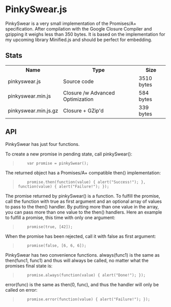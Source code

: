 PinkySwear.js
==============

PinkySwear is a very small implementation of the Promises/A+ specification. After compilation with the
Google Closure Compiler and gzipping it weighs less than 350 bytes. It is based on the implementation for 
my upcoming library Minified.js and should be perfect for embedding.
 
 
## Stats ##

<table>
<tr><th>Name</th><th>Type</th><th>Size</th></tr>
<tr><td>pinkyswear.js</td><td>Source code</td><td>3510 bytes</td></tr>
<tr><td>pinkyswear.min.js</td><td>Closure /w Advanced Optimization</td><td>584 bytes</td></tr>
<tr><td>pinkyswear.min.js.gz</td><td>Closure + GZip'd</td><td>339 bytes</td></tr>
</table>
 
 
## API ##
 
PinkySwear has just four functions.

To create a new promise in pending state, call pinkySwear():
>         var promise = pinkySwear();
 
The returned object has a Promises/A+ compatible then() implementation:
>         promise.then(function(value) { alert("Success!"); }, function(value) { alert("Failure!"); });
 
The promise returned by pinkySwear() is a function. To fulfill the promise, call the function with true as first argument and
an optional array of values to pass to the then() handler. By putting more than one value in the array, you can pass more than one
value to the then() handlers. Here an example to fulfill a promise, this time with only one argument: 
>         promise(true, [42]);
 
When the promise has been rejected, call it with false as first argument:
>         promise(false, [6, 6, 6]);
 
PinkySwear has two convenience functions. always(func1) is the same as then(func1, func1) and thus will always be called, no matter what the
promises final state is:
>         promise.always(function(value) { alert("Done!"); });
 
error(func) is the same as then(0, func), and thus the handler will only be called on error:
>         promise.error(function(value) { alert("Failure!"); });
